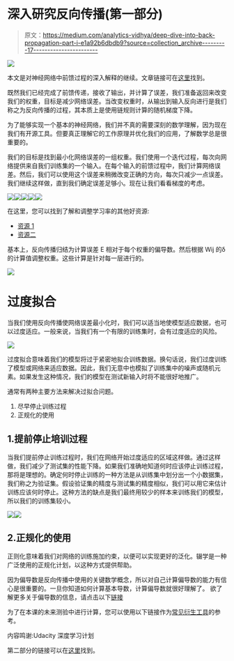 # 深入研究反向传播(第一部分)

> 原文：<https://medium.com/analytics-vidhya/deep-dive-into-back-propagation-part-i-e1a92b6dbdb9?source=collection_archive---------17----------------------->

![](img/cd37dd7b3fb53f2caac728575cc6b43a.png)

本文是对神经网络中前馈过程的深入解释的继续。文章链接可在[这里](/analytics-vidhya/in-depth-explanation-of-feedforward-in-neural-network-mathematically-448092216b63)找到。

既然我们已经完成了前馈传递，接收了输出，并计算了误差，我们准备返回来改变我们的权重，目标是减少网络误差。当改变权重时，从输出到输入反向进行是我们称之为反向传播的过程，其本质上是使用链规则计算的随机梯度下降。

为了能够实现一个基本的神经网络，我们并不真的需要深刻的数学理解，因为现在我们有开源工具。但要真正理解它的工作原理并优化我们的应用，了解数学总是很重要的。

我们的目标是找到最小化网络误差的一组权重。我们使用一个迭代过程，每次向网络提供来自我们训练集的一个输入。在每个输入的前馈过程中，我们计算网络误差。然后，我们可以使用这个误差来稍微改变正确的方向，每次只减少一点误差。我们继续这样做，直到我们确定误差足够小。现在让我们看看梯度的考虑。

![](img/a8fb326d9ede3475e4a3bdc6183d6420.png)![](img/246c957081efae37a81c0bb5fb5f0fc0.png)![](img/125c6f8ecdc3515e09885ddcac91b0ea.png)![](img/e1fa14fe338384fda0123348aca8501b.png)![](img/9d3a3fe0dc7091d62f398e60dc6f2fd2.png)

在这里，您可以找到了解和调整学习率的其他好资源:

*   [资源 1](http://blog.datumbox.com/tuning-the-learning-rate-in-gradient-descent/)
*   [资源二](http://cs231n.github.io/neural-networks-3/#loss)

基本上，反向传播归结为计算误差 E 相对于每个权重的偏导数。然后根据 Wij 的δ的计算值调整权重。这些计算是针对每一层进行的。

![](img/aebb7eb2ca6b407dbcdfa1e2f8f1836e.png)

# 过度拟合

当我们使用反向传播使网络误差最小化时，我们可以适当地使模型适应数据，也可以过度适应。一般来说，当我们有一个有限的训练集时，会有过度适应的风险。

![](img/1b47e67a7d194ee5285f3c4603f3ba51.png)

过度拟合意味着我们的模型将过于紧密地拟合训练数据。换句话说，我们过度训练了模型或网络来适应数据。因此，我们无意中也模拟了训练集中的噪声或随机元素。如果发生这种情况，我们的模型在测试新输入时将不能很好地推广。

通常有两种主要方法来解决过拟合问题。

1.  尽早停止训练过程
2.  正规化的使用

## 1.提前停止培训过程

当我们提前停止训练过程时，我们在网络开始过度适应的区域这样做。通过这样做，我们减少了测试集的性能下降。如果我们准确地知道何时应该停止训练过程，那将是理想的。确定何时停止训练的一种方法是从训练集中划分出一个小数据集，我们称之为验证集。假设验证集的精度与测试集的精度相似，我们可以用它来估计训练应该何时停止。这种方法的缺点是我们最终用较少的样本来训练我们的模型，所以我们的训练集较小。

![](img/82a140dc3b4f9fd51c867e730098f6c6.png)![](img/7df3dca9d3a105ea41be841a832951a1.png)

## 2.正规化的使用

正则化意味着我们对网络的训练施加约束，以便可以实现更好的泛化。辍学是一种广泛使用的正规化计划，以这种方式提供帮助。

因为偏导数是反向传播中使用的关键数学概念，所以对自己计算偏导数的能力有信心是很重要的。一旦你知道如何计算基本导数，计算偏导数就很好理解了。
欲了解更多关于偏导数的信息，请点击以下[链接](http://www.columbia.edu/itc/sipa/math/calc_rules_multivar.html)

为了在本课的未来测验中进行计算，您可以使用以下链接作为[常见衍生工具](http://tutorial.math.lamar.edu/pdf/Common_Derivatives_Integrals.pdf)的参考。

内容鸣谢:Udacity 深度学习计划

第二部分的链接可以在[这里](/@aungkyawmyint_26195/deep-dive-into-back-propagation-part-ii-c392f804a784)找到。